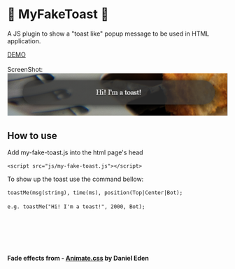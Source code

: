 # :bread: MyFakeToast :bread:

A JS plugin to show a "toast like" popup message to be used in HTML application.

[DEMO](https://codepen.io/fabiobraglin/pen/XaveJy/)
<br><br>
ScreenShot:<br>
![MyFakeToast](https://github.com/braglin/MyFakeToast/blob/master/MyFakeToast.png)

## How to use
Add my-fake-toast.js into the html page's head
```
<script src="js/my-fake-toast.js"></script>
```

To show up the toast use the command bellow:
```
toastMe(msg(string), time(ms), position(Top|Center|Bot);

e.g. toastMe("Hi! I'm a toast!", 2000, Bot);
```


<br><br><br><br>
#### Fade effects from - [Animate.css](http://daneden.me/animate) by Daniel Eden
